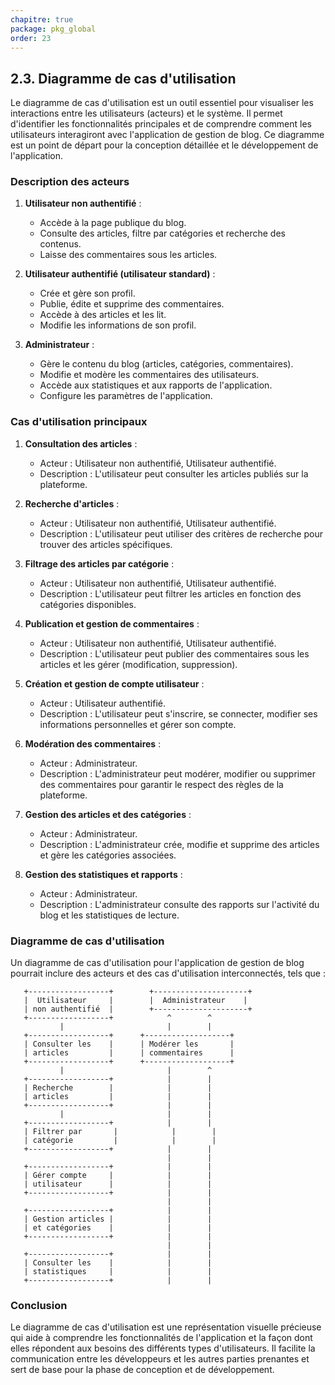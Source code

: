 ```yaml
---
chapitre: true
package: pkg_global
order: 23
---
```


## 2.3. Diagramme de cas d'utilisation

Le diagramme de cas d'utilisation est un outil essentiel pour visualiser les interactions entre les utilisateurs (acteurs) et le système. Il permet d'identifier les fonctionnalités principales et de comprendre comment les utilisateurs interagiront avec l'application de gestion de blog. Ce diagramme est un point de départ pour la conception détaillée et le développement de l'application.

### **Description des acteurs**  
1. **Utilisateur non authentifié** :
   - Accède à la page publique du blog.
   - Consulte des articles, filtre par catégories et recherche des contenus.
   - Laisse des commentaires sous les articles.

2. **Utilisateur authentifié (utilisateur standard)** :
   - Crée et gère son profil.
   - Publie, édite et supprime des commentaires.
   - Accède à des articles et les lit.
   - Modifie les informations de son profil.

3. **Administrateur** :
   - Gère le contenu du blog (articles, catégories, commentaires).
   - Modifie et modère les commentaires des utilisateurs.
   - Accède aux statistiques et aux rapports de l'application.
   - Configure les paramètres de l'application.

### **Cas d'utilisation principaux**  
1. **Consultation des articles** :
   - Acteur : Utilisateur non authentifié, Utilisateur authentifié.
   - Description : L'utilisateur peut consulter les articles publiés sur la plateforme.

2. **Recherche d'articles** :
   - Acteur : Utilisateur non authentifié, Utilisateur authentifié.
   - Description : L'utilisateur peut utiliser des critères de recherche pour trouver des articles spécifiques.

3. **Filtrage des articles par catégorie** :
   - Acteur : Utilisateur non authentifié, Utilisateur authentifié.
   - Description : L'utilisateur peut filtrer les articles en fonction des catégories disponibles.

4. **Publication et gestion de commentaires** :
   - Acteur : Utilisateur non authentifié, Utilisateur authentifié.
   - Description : L'utilisateur peut publier des commentaires sous les articles et les gérer (modification, suppression).

5. **Création et gestion de compte utilisateur** :
   - Acteur : Utilisateur authentifié.
   - Description : L'utilisateur peut s'inscrire, se connecter, modifier ses informations personnelles et gérer son compte.

6. **Modération des commentaires** :
   - Acteur : Administrateur.
   - Description : L'administrateur peut modérer, modifier ou supprimer des commentaires pour garantir le respect des règles de la plateforme.

7. **Gestion des articles et des catégories** :
   - Acteur : Administrateur.
   - Description : L'administrateur crée, modifie et supprime des articles et gère les catégories associées.

8. **Gestion des statistiques et rapports** :
   - Acteur : Administrateur.
   - Description : L'administrateur consulte des rapports sur l'activité du blog et les statistiques de lecture.

### **Diagramme de cas d'utilisation**  
Un diagramme de cas d'utilisation pour l'application de gestion de blog pourrait inclure des acteurs et des cas d'utilisation interconnectés, tels que :

```plaintext
   +------------------+        +---------------------+
   |  Utilisateur     |        |  Administrateur    |
   | non authentifié  |        +---------------------+
   +------------------+            ^        ^
           |                       |        |
   +------------------+      +-------------------+
   | Consulter les    |      | Modérer les       |
   | articles         |      | commentaires      |
   +------------------+      +-------------------+
           |                       |        ^
   +------------------+            |        |
   | Recherche        |            |        |
   | articles         |            |        |
   +------------------+            |        |
           |                       |        |
   +------------------+            |        |
   | Filtrer par       |            |        |
   | catégorie         |            |        |
   +------------------+            |        |
                                   |        |
   +------------------+            |        |
   | Gérer compte     |            |        |
   | utilisateur      |            |        |
   +------------------+            |        |
                                   |        |
   +------------------+            |        |
   | Gestion articles |            |        |
   | et catégories    |            |        |
   +------------------+            |        |
                                   |        |
   +------------------+            |        |
   | Consulter les    |            |        |
   | statistiques     |            |        |
   +------------------+            |        |
```

### **Conclusion**  
Le diagramme de cas d'utilisation est une représentation visuelle précieuse qui aide à comprendre les fonctionnalités de l'application et la façon dont elles répondent aux besoins des différents types d'utilisateurs. Il facilite la communication entre les développeurs et les autres parties prenantes et sert de base pour la phase de conception et de développement.